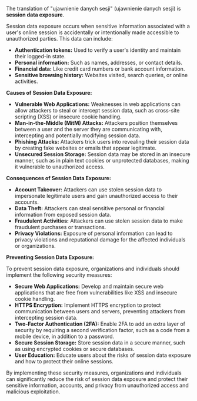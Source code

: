 The translation of "ujawnienie danych sesji" (ujawnienie danych sesji) is **session data exposure**.

Session data exposure occurs when sensitive information associated with a user's online session is accidentally or intentionally made accessible to unauthorized parties. This data can include:

* **Authentication tokens:** Used to verify a user's identity and maintain their logged-in state.
* **Personal information:** Such as names, addresses, or contact details.
* **Financial data:** Like credit card numbers or bank account information.
* **Sensitive browsing history:** Websites visited, search queries, or online activities.

**Causes of Session Data Exposure:**

* **Vulnerable Web Applications:** Weaknesses in web applications can allow attackers to steal or intercept session data, such as cross-site scripting (XSS) or insecure cookie handling.
* **Man-in-the-Middle (MitM) Attacks:** Attackers position themselves between a user and the server they are communicating with, intercepting and potentially modifying session data.
* **Phishing Attacks:** Attackers trick users into revealing their session data by creating fake websites or emails that appear legitimate.
* **Unsecured Session Storage:** Session data may be stored in an insecure manner, such as in plain text cookies or unprotected databases, making it vulnerable to unauthorized access.

**Consequences of Session Data Exposure:**

* **Account Takeover:** Attackers can use stolen session data to impersonate legitimate users and gain unauthorized access to their accounts.
* **Data Theft:** Attackers can steal sensitive personal or financial information from exposed session data.
* **Fraudulent Activities:** Attackers can use stolen session data to make fraudulent purchases or transactions.
* **Privacy Violations:** Exposure of personal information can lead to privacy violations and reputational damage for the affected individuals or organizations.

**Preventing Session Data Exposure:**

To prevent session data exposure, organizations and individuals should implement the following security measures:

* **Secure Web Applications:** Develop and maintain secure web applications that are free from vulnerabilities like XSS and insecure cookie handling.
* **HTTPS Encryption:** Implement HTTPS encryption to protect communication between users and servers, preventing attackers from intercepting session data.
* **Two-Factor Authentication (2FA):** Enable 2FA to add an extra layer of security by requiring a second verification factor, such as a code from a mobile device, in addition to a password.
* **Secure Session Storage:** Store session data in a secure manner, such as using encrypted cookies or secure databases.
* **User Education:** Educate users about the risks of session data exposure and how to protect their online sessions.

By implementing these security measures, organizations and individuals can significantly reduce the risk of session data exposure and protect their sensitive information, accounts, and privacy from unauthorized access and malicious exploitation.
